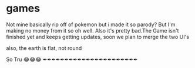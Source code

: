 # games
Not mine basically rip off of pokemon but i made it so parody? But I'm making no money from it so oh well. Also it's pretty bad.The Game isn't finished yet and keeps getting updates, soon we plan to merge the two UI's

also, the earth is flat, not round

So Tru 😂😂😂 ✒✒✒✒✒✒✒✒✒✒✒✒✒✒✒✒✒✒✒✒✒✒

